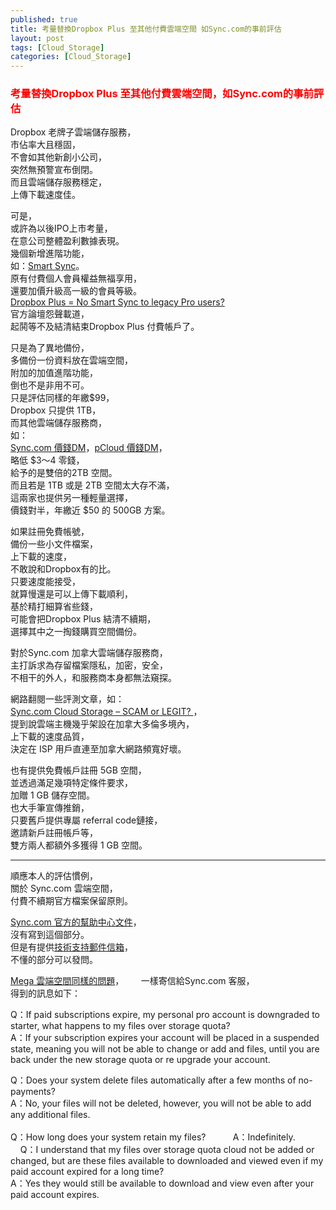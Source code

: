 ```yaml
---
published: true
title: 考量替換Dropbox Plus 至其他付費雲端空間 如Sync.com的事前評估
layout: post
tags: [Cloud_Storage]
categories: [Cloud_Storage]
---
```


### <font color="red">考量替換Dropbox Plus 至其他付費雲端空間，如Sync.com的事前評估</font>    
    
Dropbox 老牌子雲端儲存服務，    
市佔率大且穩固，    
不會如其他新創小公司，   
突然無預警宣布倒閉。    
而且雲端儲存服務穩定，   
上傳下載速度佳。    
    
可是，   
或許為以後IPO上市考量，   
在意公司整體盈利數據表現。   
幾個新增進階功能，   
如：[Smart Sync][2]。    
原有付費個人會員權益無福享用，   
還要加價升級高一級的會員等級。   
[Dropbox Plus = No Smart Sync to legacy Pro users?][1]    
官方論壇怨聲載道，   
起鬨等不及結清結束Dropbox Plus 付費帳戶了。    
    
只是為了異地備份，   
多備份一份資料放在雲端空間，    
附加的加值進階功能，    
倒也不是非用不可。   
只是評估同樣的年繳$99，   
Dropbox 只提供 1TB，    
而其他雲端儲存服務商，   
如：    
[Sync.com 價錢DM][3]，[pCloud 價錢DM][4]，    
略低 $3～4 零錢，   
給予的是雙倍的2TB 空間。    
而且若是 1TB 或是 2TB 空間太大存不滿，    
這兩家也提供另一種輕量選擇，    
價錢對半，年繳近 $50 的 500GB 方案。    

如果註冊免費帳號，   
備份一些小文件檔案，    
上下載的速度，   
不敢說和Dropbox有的比。   
只要速度能接受，    
就算慢還是可以上傳下載順利，    
基於精打細算省些錢，    
可能會把Dropbox Plus 結清不續期，   
選擇其中之一掏錢購買空間備份。   
    
對於Sync.com 加拿大雲端儲存服務商，    
主打訴求為存留檔案隱私，加密，安全，    
不相干的外人，和服務商本身都無法窺探。   
    
網路翻閱一些評測文章，如：   
[Sync.com Cloud Storage – SCAM or LEGIT? ][5]，    
提到說雲端主機幾乎架設在加拿大多倫多境內，    
上下載的速度品質，   
決定在 ISP 用戶直連至加拿大網路頻寬好壞。   
    
也有提供免費帳戶註冊 5GB 空間，    
並透過滿足幾項特定條件要求，    
加贈 1 GB 儲存空間。   
也大手筆宣傳推銷，       
只要舊戶提供專屬 referral code鏈接，   
邀請新戶註冊帳戶等，    
雙方兩人都額外多獲得 1 GB 空間。    

----------------

順應本人的評估慣例，      
關於 Sync.com 雲端空間，       
付費不續期官方檔案保留原則。      
        
[Sync.com 官方的幫助中心文件][6]，        
沒有寫到這個部分。       
但是有提供[技術支持郵件信箱][7]，     
不懂的部分可以發問。      
        
[Mega 雲端空間同樣的問題][8]，       
一樣寄信給Sync.com 客服，       
得到的訊息如下：        

Q：If paid subscriptions expire, my personal pro account is downgraded to starter, what happens to my files over storage quota?      
A：If your subscription expires your account will be placed in a suspended state, meaning you will not be able to change or add and files, until you are back under the new storage quota or re upgrade your account.        
            
Q：Does your system delete files automatically after a few months of no-payments?            
A：No, your files will not be deleted, however, you will not be able to add any additional files.            
            
Q：How long does your system retain my files?           
A：Indefinitely.            
        
Q：I understand that my files over storage quota cloud not be added or changed, but are these files available to downloaded and viewed even if my paid account expired for a long time?          
A：Yes they would still be available to download and view even after your paid account expires.          





[1]: https://www.dropboxforum.com/t5/Dropbox/Dropbox-Plus-No-Smart-Sync-to-legacy-Pro-users/idi-p/209484
[2]: https://www.dropbox.com/help/desktop-web/smart-sync
[3]: https://www.sync.com/pricing/
[4]: https://www.pcloud.com/cloud-storage-pricing-plans.html
[5]: https://cloudstorageinfo.org/sync-com-scam-or-legit-review
[6]: https://www.sync.com/help/
[7]: https://www.sync.com/support/
[8]: https://shengshampoo.github.io/cloud_storage/2017/10/25/mega-nz-support-reply-space-expired.html
